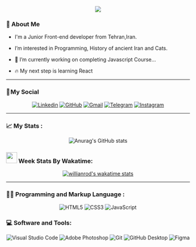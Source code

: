 <h1 align="center">
    <img src="https://readme-typing-svg.herokuapp.com/?lines=Welcome,+There!+😊;I'm+Milad+Nz;&center=true&font=Vazirmatn&weight=900&duration=3000&pause=1000&height=50&width=600&color=318ce7&size=30">
</h1>

### 🧔 About Me 

- I'm a Junior Front-end developer from Tehran,Iran.
- I’m interested in Programming, History of ancient Iran and Cats.

- 🔭  I’m currently working on completing Javascript Course...
- 🔥  My next step is learning React 

---

### 📌 My Social

<div align="center">
    
[![Linkedin](https://img.shields.io/badge/LinkedIn-0A66C2?logo=Linkedin&logoColor=white&style=for-the-badge)]([www.linkedin.com/in/milad-nz](https://www.linkedin.com/in/milad-nz/))
[![GitHub](https://img.shields.io/badge/GitHub-181717?logo=GitHub&logoColor=white&style=for-the-badge)](https://github.com/MiladNz)
[![Gmail](https://img.shields.io/badge/Gmail-EA4335?logo=Gmail&logoColor=white&style=for-the-badge)](mailto:milad.n91@gmail.com)
[![Telegram](https://img.shields.io/badge/Telegram-229ED9?logo=Telegram&logoColor=white&style=for-the-badge)](https://t.me/)
[![Instagram](https://img.shields.io/badge/Instagram-E4405F?logo=Instagram&logoColor=white&style=for-the-badge)](https://www.instagram.com/imiladev_front)
    
</div>

---
  
### 📈 My Stats :

<div align="center">
  
![Anurag's GitHub stats](https://github-readme-stats.vercel.app/api?username=miladnz&show_icons=true&theme=algolia)

</div>

###  <img src="https://media.giphy.com/media/WUlplcMpOCEmTGBtBW/giphy.gif" width="30"> Week Stats By Wakatime:

<div align="center">
  
[![willianrod's wakatime stats](https://github-readme-stats.vercel.app/api/wakatime?username=miladnz&hide_title=true&layout=compact)](https://github.com/anuraghazra/github-readme-stats)

</div> 
  
---


### 👨‍💻 Programming and Markup Language :

<div align="center">
  
![HTML5](https://img.shields.io/badge/HTML5-E34F26?logo=HTML5&logoColor=white&style=for-the-badge)
![CSS3](https://img.shields.io/badge/CSS3-1572B6?logo=CSS3&logoColor=white&style=for-the-badge)
![JavaScript](https://img.shields.io/badge/JavaScript-F7DF1E?logo=JavaScript&logoColor=black&style=for-the-badge)

</div>

### 💻 Software and Tools:

<div align="center">
  
![Visual Studio Code](https://img.shields.io/badge/Visual&nbsp;Studio&nbsp;Code-007ACC?logo=VisualStudioCode&logoColor=white&style=for-the-badge)
![Adobe Photoshop](https://img.shields.io/badge/Adobe&nbsp;Photoshop-31A8FF?logo=AdobePhotoshop&logoColor=white&style=for-the-badge)
![Git](https://img.shields.io/badge/Git-F05032?logo=Git&logoColor=white&style=for-the-badge)
![GitHub Desktop](https://img.shields.io/badge/GitHub&nbsp;Desktop-8034a9?logo=GitHub&logoColor=white&style=for-the-badge)
![Figma](https://img.shields.io/badge/Figma-F24E1E?logo=Figma&logoColor=white&style=for-the-badge)
  
 </div>
